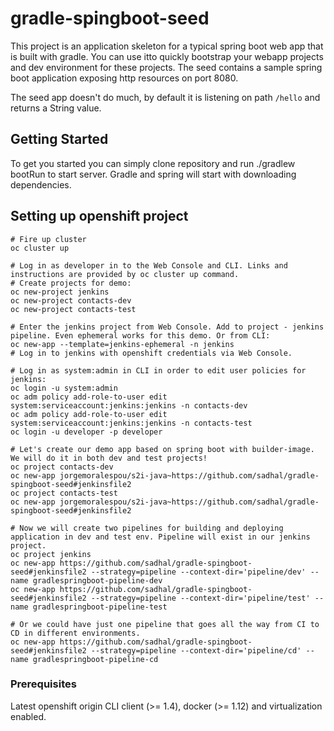 # gradle-spingboot-seed
This project is an application skeleton for a typical spring boot web app that is built with gradle. You can use itto quickly bootstrap your webapp projects and dev environment for these projects.
The seed contains a sample spring boot application exposing http resources on port 8080.

The seed app doesn't do much, by default it is listening on path ```/hello``` and returns a String value.

## Getting Started
To get you started you can simply clone repository and run ./gradlew bootRun to start server. Gradle and spring will start with downloading dependencies.

## Setting up openshift project
```
# Fire up cluster
oc cluster up

# Log in as developer in to the Web Console and CLI. Links and instructions are provided by oc cluster up command.
# Create projects for demo:
oc new-project jenkins
oc new-project contacts-dev
oc new-project contacts-test

# Enter the jenkins project from Web Console. Add to project - jenkins pipeline. Even ephemeral works for this demo. Or from CLI:
oc new-app --template=jenkins-ephemeral -n jenkins
# Log in to jenkins with openshift credentials via Web Console.

# Log in as system:admin in CLI in order to edit user policies for jenkins:
oc login -u system:admin
oc adm policy add-role-to-user edit system:serviceaccount:jenkins:jenkins -n contacts-dev
oc adm policy add-role-to-user edit system:serviceaccount:jenkins:jenkins -n contacts-test
oc login -u developer -p developer

# Let's create our demo app based on spring boot with builder-image. We will do it in both dev and test projects!
oc project contacts-dev
oc new-app jorgemoralespou/s2i-java~https://github.com/sadhal/gradle-spingboot-seed#jenkinsfile2
oc project contacts-test
oc new-app jorgemoralespou/s2i-java~https://github.com/sadhal/gradle-spingboot-seed#jenkinsfile2

# Now we will create two pipelines for building and deploying application in dev and test env. Pipeline will exist in our jenkins project.
oc project jenkins
oc new-app https://github.com/sadhal/gradle-spingboot-seed#jenkinsfile2 --strategy=pipeline --context-dir='pipeline/dev' --name gradlespringboot-pipeline-dev
oc new-app https://github.com/sadhal/gradle-spingboot-seed#jenkinsfile2 --strategy=pipeline --context-dir='pipeline/test' --name gradlespringboot-pipeline-test

# Or we could have just one pipeline that goes all the way from CI to CD in different environments. 
oc new-app https://github.com/sadhal/gradle-spingboot-seed#jenkinsfile2 --strategy=pipeline --context-dir='pipeline/cd' --name gradlespringboot-pipeline-cd

```

### Prerequisites
Latest openshift origin CLI client (>= 1.4), docker (>= 1.12) and virtualization enabled.

